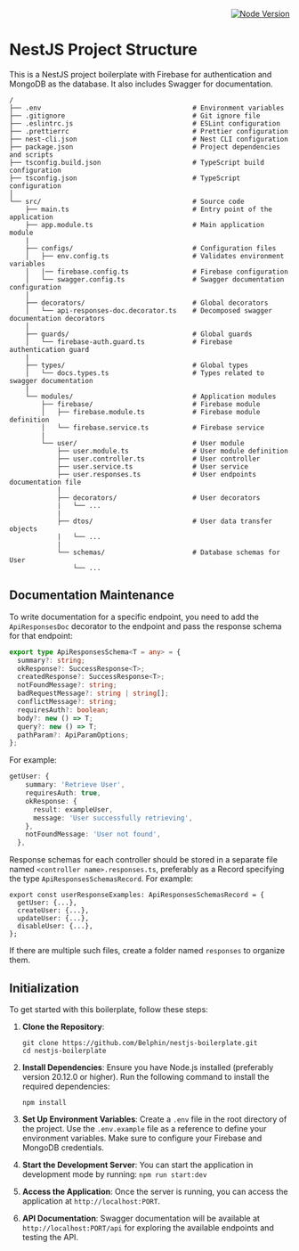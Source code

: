 <p align="right">
   <a href="https://nodejs.org/en/" target="_blank"><img src="https://img.shields.io/badge/Node.js-v20.12.0-brightgreen.svg" alt="Node Version" /></a>
</p>

# NestJS Project Structure

This is a NestJS project boilerplate with Firebase for authentication and MongoDB as the database. It also includes Swagger for documentation.

```
/
├── .env                                      # Environment variables
├── .gitignore                                # Git ignore file
├── .eslintrc.js                              # ESLint configuration
├── .prettierrc                               # Prettier configuration
├── nest-cli.json                             # Nest CLI configuration
├── package.json                              # Project dependencies and scripts
├── tsconfig.build.json                       # TypeScript build configuration
├── tsconfig.json                             # TypeScript configuration
│
└── src/                                      # Source code
    ├── main.ts                               # Entry point of the application
    ├── app.module.ts                         # Main application module
    |
    ├── configs/                              # Configuration files
    │   ├── env.config.ts                     # Validates environment variables
    │   |── firebase.config.ts                # Firebase configuration
    │   └── swagger.config.ts                 # Swagger documentation configuration
    │
    ├── decorators/                           # Global decorators
    │   └── api-responses-doc.decorator.ts    # Decomposed swagger documentation decorators
    │
    ├── guards/                               # Global guards
    │   └── firebase-auth.guard.ts            # Firebase authentication guard
    |
    ├── types/                                # Global types
    │   └── docs.types.ts                     # Types related to swagger documentation
    |
    └── modules/                              # Application modules
        ├── firebase/                         # Firebase module
        │   ├── firebase.module.ts            # Firebase module definition
        │   └── firebase.service.ts           # Firebase service
        |
        └── user/                             # User module
            ├── user.module.ts                # User module definition
            ├── user.controller.ts            # User controller
            ├── user.service.ts               # User service
            ├── user.responses.ts             # User endpoints documentation file
            |
            ├── decorators/                   # User decorators
            |   └── ...
            |
            ├── dtos/                         # User data transfer objects
            |   └── ...
            |
            └── schemas/                      # Database schemas for User
                └── ...
```

## Documentation Maintenance

To write documentation for a specific endpoint, you need to add the `ApiResponsesDoc` decorator to the endpoint and pass the response schema for that endpoint:

```typescript
export type ApiResponsesSchema<T = any> = {
  summary?: string;
  okResponse?: SuccessResponse<T>;
  createdResponse?: SuccessResponse<T>;
  notFoundMessage?: string;
  badRequestMessage?: string | string[];
  conflictMessage?: string;
  requiresAuth?: boolean;
  body?: new () => T;
  query?: new () => T;
  pathParam?: ApiParamOptions;
};
```

For example:

```typescript
getUser: {
    summary: 'Retrieve User',
    requiresAuth: true,
    okResponse: {
      result: exampleUser,
      message: 'User successfully retrieving',
    },
    notFoundMessage: 'User not found',
  },
```

Response schemas for each controller should be stored in a separate file named `<controller name>.responses.ts`, preferably as a Record specifying the type `ApiResponsesSchemasRecord`. For example:

```
export const userResponseExamples: ApiResponsesSchemasRecord = {
  getUser: {...},
  createUser: {...},
  updateUser: {...},
  disableUser: {...},
};
```

If there are multiple such files, create a folder named `responses` to organize them.

## Initialization

To get started with this boilerplate, follow these steps:

1. **Clone the Repository**:

   ```
   git clone https://github.com/Belphin/nestjs-boilerplate.git
   cd nestjs-boilerplate
   ```

2. **Install Dependencies**:
   Ensure you have Node.js installed (preferably version 20.12.0 or higher). Run the following command to install the required dependencies:

   ```
   npm install
   ```

3. **Set Up Environment Variables**:
   Create a `.env` file in the root directory of the project. Use the `.env.example` file as a reference to define your environment variables. Make sure to configure your Firebase and MongoDB credentials.

4. **Start the Development Server**:
   You can start the application in development mode by running:
   `npm run start:dev`

5. **Access the Application**:
   Once the server is running, you can access the application at `http://localhost:PORT`.

6. **API Documentation**:
   Swagger documentation will be available at `http://localhost:PORT/api` for exploring the available endpoints and testing the API.
